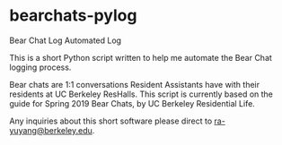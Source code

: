 # bearchats-pylog
Bear Chat Log Automated Log 

This is a short Python script written to help me automate the Bear Chat logging process. 

Bear chats are 1:1 conversations Resident Assistants have with their residents at UC Berkeley ResHalls. This script is currently based on the guide for Spring 2019 Bear Chats, by UC Berkeley Residential Life. 

Any inquiries about this short software please direct to ra-yuyang@berkeley.edu.
